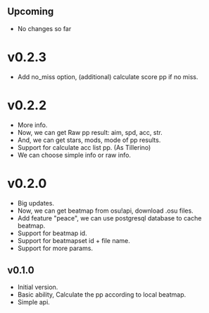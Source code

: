 ## Upcoming

- No changes so far

# v0.2.3

- Add no_miss option, (additional) calculate score pp if no miss.

# v0.2.2

- More info.
- Now, we can get Raw pp result: aim, spd, acc, str.
- And, we can get stars, mods, mode of pp results.
- Support for calculate acc list pp. (As Tillerino)
- We can choose simple info or raw info.

# v0.2.0

- Big updates.
- Now, we can get beatmap from osu!api, download .osu files.
- Add feature "peace", we can use postgresql database to cache beatmap.
- Support for beatmap id.
- Support for beatmapset id + file name.
- Support for more params.

## v0.1.0

- Initial version.
- Basic ability, Calculate the pp according to local beatmap.
- Simple api.
